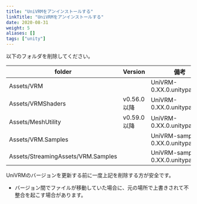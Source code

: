 ```yaml
---
title: "UniVRMをアンインストールする"
linkTitle: "UniVRMをアンインストールする"
date: 2020-08-31
weight: 5
aliases: []
tags: ["unity"]
---
```


以下のフォルダを削除してください。

| folder                             | Version     | 備考                               |
|------------------------------------|-------------|------------------------------------|
| Assets/VRM                         |             | UniVRM-0.XX.0.unitypackage         |
| Assets/VRMShaders                  | v0.56.0以降 | UniVRM-0.XX.0.unitypackage         |
| Assets/MeshUtility                 | v0.59.0以降 | UniVRM-0.XX.0.unitypackage         |
| Assets/VRM.Samples                 |             | UniVRM-samples-0.XX.0.unitypackage |
| Assets/StreamingAssets/VRM.Samples |             | UniVRM-samples-0.XX.0.unitypackage |

UniVRMのバージョンを更新する前に一度上記を削除する方が安全です。

* バージョン間でファイルが移動していた場合に、元の場所で上書きされて不整合を起こす場合があります。
